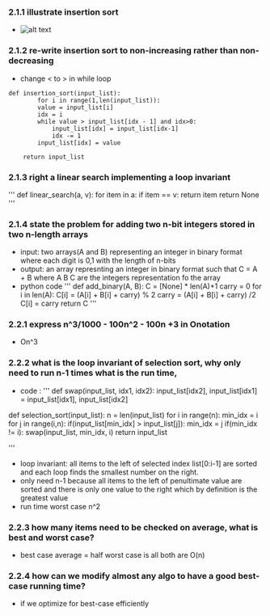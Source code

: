 ### 2.1.1 illustrate insertion sort
* ![alt text](../Static/InsertionSort.gif)

### 2.1.2 re-write insertion sort to non-increasing rather than non-decreasing 
* change < to > in while loop
```
def insertion_sort(input_list):
        for i in range(1,len(input_list)):
        value = input_list[i]
        idx = i
        while value > input_list[idx - 1] and idx>0: 
            input_list[idx] = input_list[idx-1]
            idx -= 1
        input_list[idx] = value
    
    return input_list
```

### 2.1.3 right a linear search implementing a loop invariant
'''
def linear_search(a, v):
    for item in a:
        if item == v:
            return item
    return None
'''

### 2.1.4  state the problem for adding two n-bit integers stored in two n-length arrays 

* input: two arrays(A and B) representing an integer in binary format where each digit is 0,1 with the length of n-bits
* output: an array represnting an integer in binary format such that C = A + B where A B C are the integers representation fo the array 
* python code
'''
def add_binary(A, B):
    C = [None]  * len(A)+1
    carry = 0
    for i in len(A):
        C[i] = (A[i] + B[i] + carry) % 2
        carry = (A[i] + B[i] + carry) /2
    C[i] = carry
    return C 
'''

### 2.2.1 express n^3/1000 - 100n^2 - 100n +3 in Onotation 
* On^3

### 2.2.2 what is the loop invariant of selection sort, why only need to run n-1 times what is the run time, 

* code :
'''
def swap(input_list, idx1, idx2):
    input_list[idx2], input_list[idx1] = input_list[idx1], input_list[idx2]

def selection_sort(input_list):
    n = len(input_list)
    for i in range(n):
        min_idx = i
        for j in range(i,n):
            if(input_list[min_idx] > input_list[j]):
                min_idx = j
        if(min_idx != i):
            swap(input_list, min_idx, i)
    return input_list

'''
* loop invariant: all items to the left of selected index list[0:i-1] are sorted and each loop finds the smallest number on the right. 
* only need n-1 because all items to the left of penultimate value are sorted and there is only one value to the right which by definition is the greatest value 
* run time worst case n^2

### 2.2.3 how many items need to be checked on average, what is best and worst case?

* best case average = half worst case is all both are O(n)

### 2.2.4 how can we modify almost any algo to have a good best-case running time?
* if we optimize for best-case efficiently 